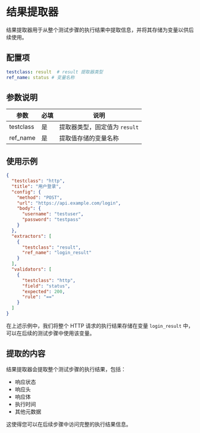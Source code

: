 # 结果提取器

结果提取器用于从整个测试步骤的执行结果中提取信息，并将其存储为变量以供后续使用。

## 配置项

```yaml
testclass: result  # result 提取器类型
ref_name: status # 变量名称
```

## 参数说明

| 参数        | 必填 | 说明                  |
|-----------|----|---------------------|
| testclass | 是  | 提取器类型，固定值为 `result` |
| ref_name  | 是  | 提取值存储的变量名称          |

## 使用示例

```json
{
  "testclass": "http",
  "title": "用户登录",
  "config": {
    "method": "POST",
    "url": "https://api.example.com/login",
    "body": {
      "username": "testuser",
      "password": "testpass"
    }
  },
  "extractors": [
    {
      "testclass": "result",
      "ref_name": "login_result"
    }
  ],
  "validators": [
    {
      "testclass": "http",
      "field": "status",
      "expected": 200,
      "rule": "=="
    }
  ]
}
```

在上述示例中，我们将整个 HTTP 请求的执行结果存储在变量 `login_result` 中，可以在后续的测试步骤中使用该变量。

## 提取的内容

结果提取器会提取整个测试步骤的执行结果，包括：

- 响应状态
- 响应头
- 响应体
- 执行时间
- 其他元数据

这使得您可以在后续步骤中访问完整的执行结果信息。